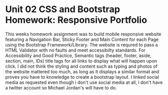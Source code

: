 # Unit 02 CSS and Bootstrap Homework: Responsive Portfolio

This weeks homework assignment was to build mobile responsive website featuring a Navigation Bar, Sticky Footer and Main Content for each Page using the Bootstrap Framework/Library. The website is requred to pass a HTML Validator with no faults and meet accessibilty standards. For Accessibility and Good Practice, Semantic tags (header, footer, aside, section, main, IDs) title tags for all links to display what will happen upon click. I did not think the styling and content such as typing and photos of the website mattered too much, as long as it displays a similar format and proves you have to knowledge to create a bootstrap layout. I linked social media as requested even though i don't use social media at all, i don't have a twitter account so Michael Jordan's will have to do.